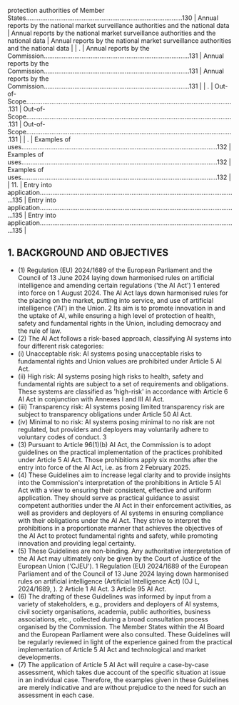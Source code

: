 protection authorities of Member States.......................................................................................130                                                                                              | Annual reports by the national market surveillance authorities and the national data                                                                                                                                                 | Annual reports by the national market surveillance authorities and the national data                                                                                                                                                 | Annual reports by the national market surveillance authorities and the national data                                                                                                                                                 |
| .                                                                                                                                                                                                                                | Annual reports by the Commission.................................................................................131                                                                                                                 | Annual reports by the Commission.................................................................................131                                                                                                                 | Annual reports by the Commission.................................................................................131                                                                                                                 |
| .                                                                                                                                                                                                                                | Out-of-Scope...................................................................................................................131                                                                                                   | Out-of-Scope...................................................................................................................131                                                                                                   | Out-of-Scope...................................................................................................................131                                                                                                   |
| .                                                                                                                                                                                                                                | Examples of uses.............................................................................................................132                                                                                                     | Examples of uses.............................................................................................................132                                                                                                     | Examples of uses.............................................................................................................132                                                                                                     |
| 11.                                                                                                                                                                                                                                  | Entry into application..............................................................................................................135                                                                                              | Entry into application..............................................................................................................135                                                                                              | Entry into application..............................................................................................................135                                                                                              |
## 1. BACKGROUND AND OBJECTIVES
- (1) Regulation (EU) 2024/1689 of the European Parliament and the Council of 13 June 2024  laying  down  harmonised  rules  on  artificial  intelligence  and  amending  certain regulations ('the AI Act') 1 entered into force on 1 August 2024. The AI Act lays down harmonised rules for the placing on the market, putting into service, and use of artificial intelligence ('AI') in the Union. 2 Its aim is to promote innovation in and the uptake of AI, while ensuring a high level of protection of health, safety and fundamental rights in the Union, including democracy and the rule of law.
- (2) The AI Act follows a risk-based approach, classifying AI systems into four different risk categories:
- (i) Unacceptable risk: AI systems posing unacceptable risks to fundamental rights and Union values are prohibited under Article 5 AI Act.
- (ii) High risk: AI systems posing high risks to health, safety and fundamental rights are subject to a set of requirements and obligations. These systems are classified as 'high-risk' in accordance with Article 6 AI Act in conjunction with Annexes I and III AI Act.
- (iii) Transparency  risk:  AI  systems  posing  limited  transparency  risk  are  subject  to transparency obligations under Article 50 AI Act.
- (iv) Minimal to no risk: AI systems posing minimal to no risk are not regulated, but providers and deployers may voluntarily adhere to voluntary codes of conduct. 3
- (3) Pursuant  to  Article  96(1)(b)  AI  Act,  the  Commission  is  to  adopt  guidelines  on  the practical  implementation  of  the  practices  prohibited  under  Article  5  AI  Act.  Those prohibitions apply six months after the entry into force of the AI Act, i.e. as from 2 February 2025.
- (4) These  Guidelines  aim  to  increase  legal  clarity  and  to  provide  insights  into  the Commission's interpretation  of  the  prohibitions  in  Article  5  AI  Act  with  a  view  to ensuring  their  consistent,  effective  and  uniform  application.  They  should  serve  as practical guidance to assist competent authorities under the AI Act in their enforcement activities, as well as providers and deployers of AI systems in ensuring compliance with their  obligations  under  the  AI  Act.  They  strive  to  interpret  the  prohibitions  in  a proportionate manner that achieves the objectives of the AI Act to protect fundamental rights and safety, while promoting innovation and providing legal certainty.
- (5) These Guidelines are non-binding. Any authoritative interpretation of the AI Act may ultimately only be given by the Court of Justice of the European Union ('CJEU').
1 Regulation (EU) 2024/1689 of the European Parliament and of the Council of 13 June 2024 laying down harmonised rules on artificial intelligence (Artificial Intelligence Act) (OJ L, 2024/1689, ).
2 Article 1 AI Act.
3 Article 95 AI Act.
- (6) The drafting of these Guidelines was informed by input from a variety of stakeholders, e.g.,  providers  and  deployers  of  AI  systems,  civil  society  organisations,  academia, public  authorities,  business  associations,  etc.,  collected  during  a  broad  consultation process organised by the Commission. The Member States within the AI Board and the European Parliament were also consulted. These Guidelines will be regularly reviewed in light of the experience gained from the practical implementation of Article 5 AI Act and technological and market developments.
- (7) The application of Article 5 AI Act will require a case-by-case assessment, which takes due  account  of  the  specific  situation  at  issue  in  an  individual  case.  Therefore,  the examples given in these Guidelines are merely indicative and are without prejudice to the need for such an assessment in each case.
